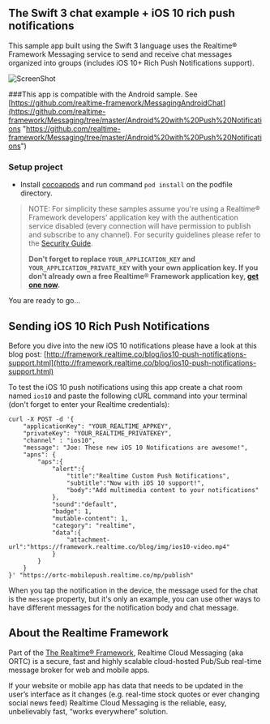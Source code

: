 ## The Swift 3 chat example + iOS 10 rich push notifications
This sample app built using the Swift 3 language uses the Realtime® Framework Messaging service to send and receive chat messages organized into groups (includes iOS 10+ Rich Push Notifications support).  

![ScreenShot](https://framework.realtime.co/blog/img/ios10-push.png)

###This app is compatible with the Android sample. See [https://github.com/realtime-framework/MessagingAndroidChat](https://github.com/realtime-framework/Messaging/tree/master/Android%20with%20Push%20Notifications "https://github.com/realtime-framework/Messaging/tree/master/Android%20with%20Push%20Notifications")

### Setup project

*	Install [cocoapods](https://guides.cocoapods.org/using/getting-started.html#toc_3) and run command `pod install` on the podfile directory.

> NOTE: For simplicity these samples assume you're using a Realtime® Framework developers' application key with the authentication service disabled (every connection will have permission to publish and subscribe to any channel). For security guidelines please refer to the [Security Guide](http://messaging-public.realtime.co/documentation/starting-guide/security.html). 
> 
> **Don't forget to replace `YOUR_APPLICATION_KEY` and `YOUR_APPLICATION_PRIVATE_KEY` with your own application key. If you don't already own a free Realtime® Framework application key, [get one now](https://accounts.realtime.co/signup/).**


You are ready to go... 

## Sending iOS 10 Rich Push Notifications
Before you dive into the new iOS 10 notifications please have a look at this blog post: [http://framework.realtime.co/blog/ios10-push-notifications-support.html](http://framework.realtime.co/blog/ios10-push-notifications-support.html)

To test the iOS 10 push notifications using this app create a chat room named `ios10` and paste the following cURL command into your terminal (don't forget to enter your Realtime credentials):

	curl -X POST -d '{
	    "applicationKey": "YOUR_REALTIME_APPKEY",
	    "privateKey": "YOUR_REALTIME_PRIVATEKEY",
	    "channel" : "ios10",
	    "message": "Joe: These new iOS 10 Notifications are awesome!",
	    "apns": {
	        "aps":{
	            "alert":{
	                "title":"Realtime Custom Push Notifications",
	                "subtitle":"Now with iOS 10 support!",
	                "body":"Add multimedia content to your notifications"
	            },
	            "sound":"default",
	            "badge": 1,
	            "mutable-content": 1,
	            "category": "realtime",
	            "data":{
	                "attachment-url":"https://framework.realtime.co/blog/img/ios10-video.mp4"
	            }
	        }
	    }
	}' "https://ortc-mobilepush.realtime.co/mp/publish"

When you tap the notification in the device, the message used for the chat is the `message` property, but it's only an example, you can use other ways to have different messages for the notification body and chat message.

## About the Realtime Framework
Part of the [The Realtime® Framework](https://framework.realtime.co), Realtime Cloud Messaging (aka ORTC) is a secure, fast and highly scalable cloud-hosted Pub/Sub real-time message broker for web and mobile apps.

If your website or mobile app has data that needs to be updated in the user’s interface as it changes (e.g. real-time stock quotes or ever changing social news feed) Realtime Cloud Messaging is the reliable, easy, unbelievably fast, “works everywhere” solution.



